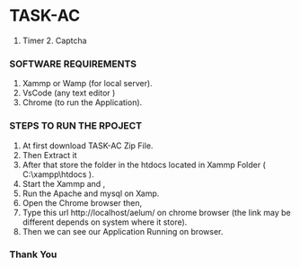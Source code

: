 # TASK-AC
1. Timer 2. Captcha 

### SOFTWARE REQUIREMENTS
1. Xammp or Wamp (for local server).
2. VsCode (any text editor )
3. Chrome (to run the Application).


### STEPS TO RUN THE RPOJECT
1. At first download TASK-AC Zip File.
2. Then Extract it 
3. After that store the folder in the htdocs located in Xammp Folder ( C:\xampp\htdocs ).
4. Start the Xammp and ,
5. Run the Apache and mysql on Xamp.
6. Open the Chrome browser then,
7. Type this url http://localhost/aelum/ on chrome browser (the link may be different depends on system where it store).
8. Then we can see our Application Running on browser.


### Thank You
